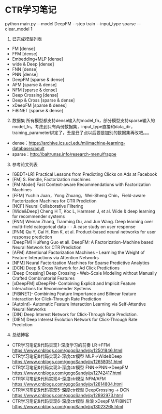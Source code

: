 # CTR学习笔记
python main.py --model DeepFM --step train --input_type sparse --clear_model 1

1. 已完成模型列表

- FM [dense]
- FFM [dense]
- Embedding+MLP [dense]
- wide & Deep [dense]
- FNN [dense]
- PNN [dense]
- DeepFM [sparse & dense]
- AFM [sparse & dense]
- NFM [sparse & dense]
- Deep Crossing [dense]
- Deep & Cross [sparse & dense]
- xDeepFM [sparse & denes]
- FiBiNET [sparse & dense]

2. 数据集
所有模型都支持dense输入的model_fn，部分模型支持sparse输入的model_fn。考虑到只有两份数据集，input_type直接和data_dir，training_parameter绑定了，丑是丑了点以后要是加别的数据集再改吧。。。
- dense：https://archive.ics.uci.edu/ml/machine-learning-databases/adult
- sparse：http://baltrunas.info/research-menu/frappe

3. 参考论文列表
- [GBDT+LR] Practical Lessons from Predicting Clicks on Ads at Facebook
- [FM] S. Rendle, Factorization machines
- [FM Model] Fast Context-aware Recommendations with Factorization Machines
- [FFM] Yuchin Juan，Yong Zhuang，Wei-Sheng Chin，Field-aware Factorization Machines for CTR Prediction
- [NCF] Neural Collaborative Filtering
- [Wide&Deep] Cheng H T, Koc L, Harmsen J, et al. Wide & deep learning for recommender systems
- [FNN] Weinan Zhang, Tianming Du, and Jun Wang. Deep learning over multi-field categorical data - - A case study on user response
- [PNN] Qu Y, Cai H, Ren K, et al. Product-based neural networks for user response prediction
- [DeepFM] Huifeng Guo et all. DeepFM: A Factorization-Machine based Neural Network for CTR Prediction
- [AFM] Attentional Factorization Machines - Learning the Weight of Feature Interactions via Attention Networks
- [NFM] Neural Factorization Machines for Sparse Predictive Analytics
- [DCN] Deep & Cross Network for Ad Click Predictions
- [Deep Crossing] Deep Crossing - Web-Scale Modeling without Manually Crafted Combinatorial Features
- [xDeepFM] xDeepFM- Combining Explicit and Implicit Feature Interactions for Recommender Systems
- [FiBiNET]- Combining Feature Importance and Bilinear feature Interaction for Click-Through Rate Prediction
- [AutoInt]- Automatic Feature Interaction Learning via Self-Attentive Neural Networks
- [DIN] Deep Interest Network for Click-Through Rate Prediction.
- [DIEN] Deep Interest Evolution Network for Click-Through Rate Prediction

4. 总结博客
- CTR学习笔记&代码实现1-深度学习的前奏 LR->FFM https://www.cnblogs.com/gogoSandy/p/12501846.html
- CTR学习笔记&代码实现2-深度ctr模型 MLP->Wide&Deep https://www.cnblogs.com/gogoSandy/p/12658051.html
- CTR学习笔记&代码实现3-深度ctr模型 FNN->PNN->DeepFM https://www.cnblogs.com/gogoSandy/p/12742417.html
- CTR学习笔记&代码实现4-深度ctr模型 NFM/AFM https://www.cnblogs.com/gogoSandy/p/12814804.html
- CTR学习笔记&代码实现5-深度ctr模型 DeepCrossing -> DCN https://www.cnblogs.com/gogoSandy/p/12892973.html
- CTR学习笔记&代码实现6-深度ctr模型 后浪 xDeepFM/FiBiNET https://www.cnblogs.com/gogoSandy/p/13023265.html
